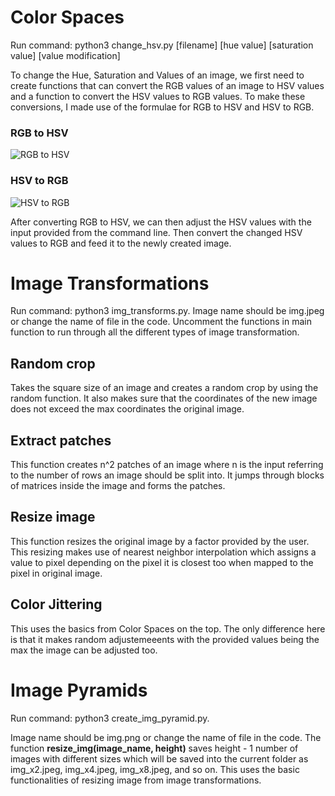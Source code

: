 # Color Spaces
Run command: python3 change_hsv.py [filename] [hue value] [saturation value] [value modification]

To change the Hue, Saturation and Values of an image, we first need to create functions that can convert the RGB values of an image to HSV values and a function to convert the HSV values to RGB values. To make these conversions, I made use of the formulae for RGB to HSV and HSV to RGB.

### RGB to HSV
![RGB to HSV](https://i.stack.imgur.com/FTH7K.png)

### HSV to RGB
![HSV to RGB](https://i.stack.imgur.com/6DMbA.png)

After converting RGB to HSV, we can then adjust the HSV values with the input provided from the command line. Then convert the changed HSV values to RGB and feed it to the newly created image.

# Image Transformations
Run command: python3 img_transforms.py. Image name should be img.jpeg or change the name of file in the code. Uncomment the functions in main function to run through all the different types of image transformation.

## Random crop
Takes the square size of an image and creates a random crop by using the random function. It also makes sure that the coordinates of the new image does not exceed the max coordinates the original image.

## Extract patches
This function creates n^2 patches of an image where n is the input referring to the number of rows an image should be split into. It jumps through blocks of matrices inside the image and forms the patches.

## Resize image
This function resizes the original image by a factor provided by the user. This resizing makes use of nearest neighbor interpolation which assigns a value to pixel depending on the pixel it is closest too when mapped to the pixel in original image.

## Color Jittering
This uses the basics from Color Spaces on the top. The only difference here is that it makes random adjustemeeents with the provided values being the max the image can be adjusted too.

# Image Pyramids
Run command: python3 create_img_pyramid.py. 

Image name should be img.png or change the name of file in the code. The function **resize_img(image_name, height)** saves height - 1 number of images with different sizes which will be saved into the current folder as img_x2.jpeg, img_x4.jpeg, img_x8.jpeg, and so on. This uses the basic functionalities of resizing image from image transformations. 
